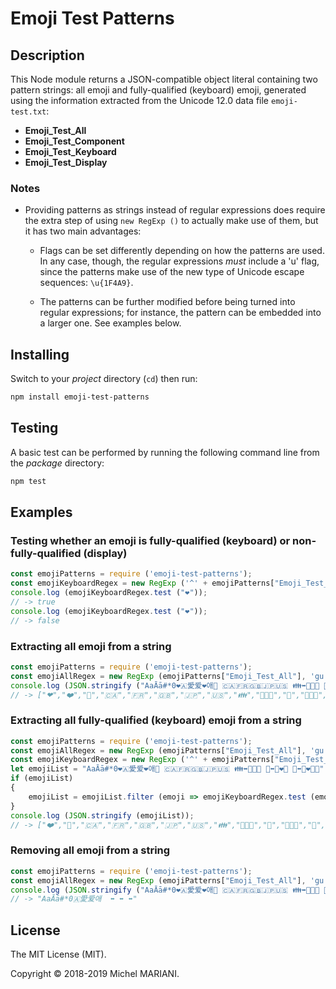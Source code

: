 # Emoji Test Patterns

## Description

This Node module returns a JSON-compatible object literal containing two pattern strings: all emoji and fully-qualified (keyboard) emoji, generated using the information extracted from the Unicode 12.0 data file `emoji-test.txt`:

- **Emoji_Test_All**
- **Emoji_Test_Component**
- **Emoji_Test_Keyboard**
- **Emoji_Test_Display**

### Notes

- Providing patterns as strings instead of regular expressions does require the extra step of using `new RegExp ()` to actually make use of them, but it has two main advantages:

    - Flags can be set differently depending on how the patterns are used. In any case, though, the regular expressions *must* include a 'u' flag, since the patterns make use of the new type of Unicode escape sequences: `\u{1F4A9}`.

    - The patterns can be further modified before being turned into regular expressions; for instance, the pattern can be embedded into a larger one. See examples below.

## Installing

Switch to your *project* directory (`cd`) then run:

```bash
npm install emoji-test-patterns
```

## Testing

A basic test can be performed by running the following command line from the *package* directory:

```bash
npm test
```

## Examples

### Testing whether an emoji is fully-qualified (keyboard) or non-fully-qualified (display)

```javascript
const emojiPatterns = require ('emoji-test-patterns');
const emojiKeyboardRegex = new RegExp ('^' + emojiPatterns["Emoji_Test_Keyboard"] + '$', 'u');
console.log (emojiKeyboardRegex.test ("❤️"));
// -> true
console.log (emojiKeyboardRegex.test ("❤"));
// -> false
```

### Extracting all emoji from a string

```javascript
const emojiPatterns = require ('emoji-test-patterns');
const emojiAllRegex = new RegExp (emojiPatterns["Emoji_Test_All"], 'gu');
console.log (JSON.stringify ("AaĀā#*0❤🇦愛爱❤️애💜 🇨🇦🇫🇷🇬🇧🇯🇵🇺🇸 👪⬌👨‍👩‍👦 💑⬌👩‍❤️‍👨 💏⬌👩‍❤️‍💋‍👨".match (emojiAllRegex)));
// -> ["❤","❤️","💜","🇨🇦","🇫🇷","🇬🇧","🇯🇵","🇺🇸","👪","👨‍👩‍👦","💑","👩‍❤️‍👨","💏","👩‍❤️‍💋‍👨"]
```

### Extracting all fully-qualified (keyboard) emoji from a string

```javascript
const emojiPatterns = require ('emoji-test-patterns');
const emojiAllRegex = new RegExp (emojiPatterns["Emoji_Test_All"], 'gu');
const emojiKeyboardRegex = new RegExp ('^' + emojiPatterns["Emoji_Test_Keyboard"] + '$', 'u');
let emojiList = "AaĀā#*0❤🇦愛爱❤️애💜 🇨🇦🇫🇷🇬🇧🇯🇵🇺🇸 👪⬌👨‍👩‍👦 💑⬌👩‍❤️‍👨 💏⬌👩‍❤️‍💋‍👨".match (emojiAllRegex);
if (emojiList)
{
    emojiList = emojiList.filter (emoji => emojiKeyboardRegex.test (emoji));
}
console.log (JSON.stringify (emojiList));
// -> ["❤️","💜","🇨🇦","🇫🇷","🇬🇧","🇯🇵","🇺🇸","👪","👨‍👩‍👦","💑","👩‍❤️‍👨","💏","👩‍❤️‍💋‍👨"]
```

### Removing all emoji from a string

```javascript
const emojiPatterns = require ('emoji-test-patterns');
const emojiAllRegex = new RegExp (emojiPatterns["Emoji_Test_All"], 'gu');
console.log (JSON.stringify ("AaĀā#*0❤🇦愛爱❤️애💜 🇨🇦🇫🇷🇬🇧🇯🇵🇺🇸 👪⬌👨‍👩‍👦 💑⬌👩‍❤️‍👨 💏⬌👩‍❤️‍💋‍👨".replace (emojiAllRegex, "")));
// -> "AaĀā#*0🇦愛爱애  ⬌ ⬌ ⬌"
```

## License

The MIT License (MIT).

Copyright © 2018-2019 Michel MARIANI.
